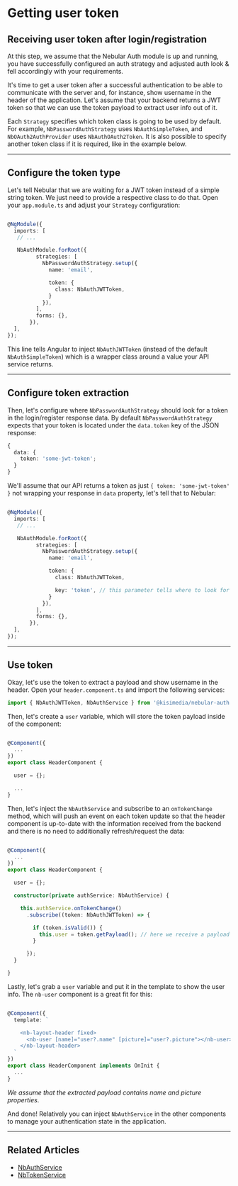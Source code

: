 # Getting user token

## Receiving user token after login/registration

At this step, we assume that the Nebular Auth module is up and running,
you have successfully configured an auth strategy and adjusted auth look & fell accordingly with your requirements.

It's time to get a user token after a successful authentication to be able to communicate with the server and, for instance, show username in the header of the application.
Let's assume that your backend returns a JWT token so that we can use the token payload to extract user info out of it.

Each `Strategy` specifies which token class is going to be used by default. For example, `NbPasswordAuthStrategy` uses `NbAuthSimpleToken`,
and `NbOAuth2AuthProvider` uses `NbAuthOAuth2Token`. It is also possible to specify another token class if it is required, like in the example below.

<hr>

## Configure the token type

Let's tell Nebular that we are waiting for a JWT token instead of a simple string token.
We just need to provide a respective class to do that. Open your `app.module.ts` and adjust your `Strategy` configuration:

```typescript

@NgModule({
  imports: [
   // ...

   NbAuthModule.forRoot({
         strategies: [
           NbPasswordAuthStrategy.setup({
             name: 'email',

             token: {
               class: NbAuthJWTToken,
             }
           }),
         ],
         forms: {},
       }),
  ],
});

```

This line tells Angular to inject `NbAuthJWTToken` (instead of the default `NbAuthSimpleToken`) which is a wrapper class around a value your API service returns.

<hr>

## Configure token extraction

Then, let's configure where `NbPasswordAuthStrategy` should look for a token in the login/register response data.
By default `NbPasswordAuthStrategy` expects that your token is located under the `data.token` key of the JSON response:

```typescript
{
  data: {
    token: 'some-jwt-token';
  }
}
```

We'll assume that our API returns a token as just `{ token: 'some-jwt-token' }` not wrapping your response in `data` property, let's tell that to Nebular:

```typescript

@NgModule({
  imports: [
   // ...

   NbAuthModule.forRoot({
         strategies: [
           NbPasswordAuthStrategy.setup({
             name: 'email',

             token: {
               class: NbAuthJWTToken,

               key: 'token', // this parameter tells where to look for the token
             }
           }),
         ],
         forms: {},
       }),
  ],
});

```

<hr>

## Use token

Okay, let's use the token to extract a payload and show username in the header. Open your `header.component.ts` and import the following services:

```typescript
import { NbAuthJWTToken, NbAuthService } from '@kisimedia/nebular-auth';
```

Then, let's create a `user` variable, which will store the token payload inside of the component:

```typescript

@Component({
  ...
})
export class HeaderComponent {

  user = {};

  ...
}
```

Then, let's inject the `NbAuthService` and subscribe to an `onTokenChange` method, which will push an event on each token update so that the header component
is up-to-date with the information received from the backend and there is no need to additionally refresh/request the data:

```typescript

@Component({
  ...
})
export class HeaderComponent {

  user = {};

  constructor(private authService: NbAuthService) {

    this.authService.onTokenChange()
      .subscribe((token: NbAuthJWTToken) => {

        if (token.isValid()) {
          this.user = token.getPayload(); // here we receive a payload from the token and assigns it to our `user` variable
        }

      });
  }

}
```

Lastly, let's grab a `user` variable and put it in the template to show the user info. The `nb-user` component is a great fit for this:

```typescript

@Component({
  template: `

    <nb-layout-header fixed>
      <nb-user [name]="user?.name" [picture]="user?.picture"></nb-user>
    </nb-layout-header>
  `
})
export class HeaderComponent implements OnInit {
  ...
}
```

_We assume that the extracted payload contains name and picture properties_.

And done! Relatively you can inject `NbAuthService` in the other components to manage your authentication state in the application.

<hr>

## Related Articles

- [NbAuthService](docs/auth/nbauthservice)
- [NbTokenService](docs/auth/nbtokenservice)
